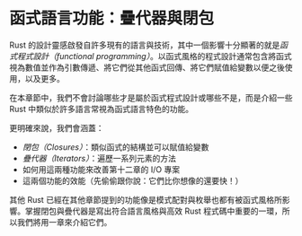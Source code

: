 # 函式語言功能：疊代器與閉包

Rust 的設計靈感啟發自許多現有的語言與技術，其中一個影響十分顯著的就是*函式程式設計（functional programming）*。以函式風格的程式設計通常包含將函式視為數值並作為引數傳遞、將它們從其他函式回傳、將它們賦值給變數以便之後使用，以及更多。

在本章節中，我們不會討論哪些才是屬於函式程式設計或哪些不是，而是介紹一些 Rust 中類似於許多語言常視為函式語言特色的功能。

更明確來說，我們會涵蓋：

* *閉包（Closures）*：類似函式的結構並可以賦值給變數
* *疊代器（Iterators）*：遍歷一系列元素的方法
* 如何用這兩種功能來改善第十二章的 I/O 專案
* 這兩個功能的效能（先偷偷跟你說：它們比你想像的還要快！）

其他 Rust 已經在其他章節提到的功能像是模式配對與枚舉也都有被函式風格所影響。掌握閉包與疊代器是寫出符合語言風格與高效 Rust 程式碼中重要的一環，所以我們將用一章來介紹它們。
